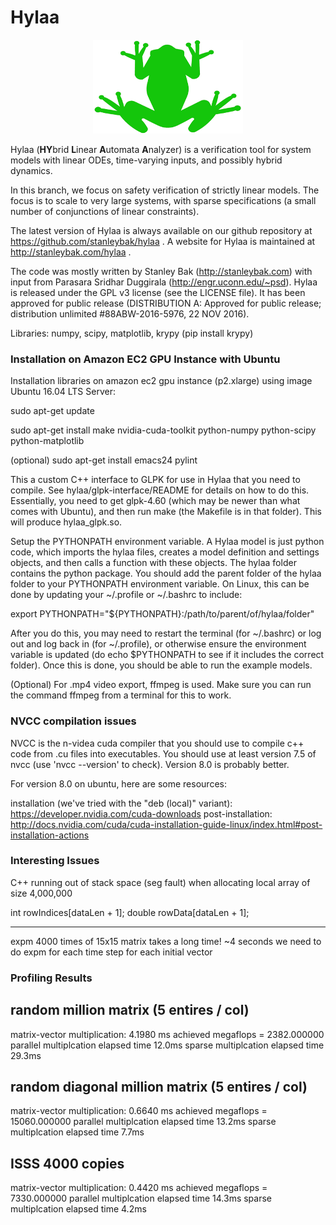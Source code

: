 # Hylaa #

<p align="center"> <img src="hylaa_logo_small.png" alt="Hylaa Logo"/> </p>

Hylaa (**HY**brid **L**inear **A**utomata **A**nalyzer) is a verification tool for system models with linear ODEs, time-varying inputs, and possibly hybrid dynamics. 

In this branch, we focus on safety verification of strictly linear models. The focus is to scale to very large systems, with sparse specifications (a small number of conjunctions of linear constraints).

The latest version of Hylaa is always available on our github repository at https://github.com/stanleybak/hylaa . A website for Hylaa is maintained at http://stanleybak.com/hylaa .

The code was mostly written by Stanley Bak (http://stanleybak.com) with input from Parasara Sridhar Duggirala (http://engr.uconn.edu/~psd). Hylaa is released under the GPL v3 license (see the LICENSE file). It has been approved for public release (DISTRIBUTION A: Approved for public release; distribution unlimited #88ABW-2016-5976, 22 NOV 2016).


Libraries: numpy, scipy, matplotlib, krypy (pip install krypy)

### Installation on Amazon EC2 GPU Instance with Ubuntu ###
Installation libraries on amazon ec2 gpu instance (p2.xlarge) using image Ubuntu 16.04 LTS Server:

sudo apt-get update

sudo apt-get install make nvidia-cuda-toolkit python-numpy python-scipy python-matplotlib

(optional) sudo apt-get install emacs24 pylint

This a custom C++ interface to GLPK for use in Hylaa that you need to compile. See hylaa/glpk-interface/README for details on how to do this. Essentially, you need to get glpk-4.60 (which may be newer than what comes with Ubuntu), and then run make (the Makefile is in that folder). This will produce hylaa_glpk.so.

Setup the PYTHONPATH environment variable. A Hylaa model is just python code, which imports the hylaa files, creates a model definition and settings objects, and then calls a function with these objects. The hylaa folder contains the python package. You should add the parent folder of the hylaa folder to your PYTHONPATH environment variable. On Linux, this can be done by updating your ~/.profile or ~/.bashrc to include:

export PYTHONPATH="${PYTHONPATH}:/path/to/parent/of/hylaa/folder"

After you do this, you may need to restart the terminal (for ~/.bashrc) or log out and log back in (for ~/.profile), or otherwise ensure the environment variable is updated (do echo $PYTHONPATH to see if it includes the correct folder). Once this is done, you should be able to run the example models.

(Optional) For .mp4 video export, ffmpeg is used. Make sure you can run the command ffmpeg from a terminal for this to work.

### NVCC compilation issues ###

NVCC is the n-videa cuda compiler that you should use to compile c++ code from .cu files into executables. 
You should use at least version 7.5 of nvcc (use 'nvcc --version' to check). Version 8.0 is probably better.

For version 8.0 on ubuntu, here are some resources:

installation (we've tried with the "deb (local)" variant): https://developer.nvidia.com/cuda-downloads
post-installation: http://docs.nvidia.com/cuda/cuda-installation-guide-linux/index.html#post-installation-actions

### Interesting Issues ###
C++ running out of stack space (seg fault) when allocating local array of size 4,000,000

int rowIndices[dataLen + 1];
double rowData[dataLen + 1];

---
expm 4000 times of 15x15 matrix takes a long time! ~4 seconds
we need to do expm for each time step for each initial vector



### Profiling Results ###

## random million matrix (5 entires / col) ##

matrix-vector multiplication: 4.1980 ms
achieved megaflops = 2382.000000
parallel multiplcation elapsed time 12.0ms
sparse multiplcation elapsed time 29.3ms


## random diagonal million matrix (5 entires / col) ##

matrix-vector multiplication: 0.6640 ms
achieved megaflops = 15060.000000
parallel multiplcation elapsed time 13.2ms
sparse multiplcation elapsed time 7.7ms


## ISSS 4000 copies ##
matrix-vector multiplication: 0.4420 ms
achieved megaflops = 7330.000000
parallel multiplcation elapsed time 14.3ms
sparse multiplcation elapsed time 4.2ms



